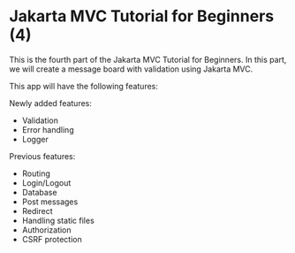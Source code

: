 # Jakarta MVC Tutorial for Beginners (4)

This is the fourth part of the Jakarta MVC Tutorial for Beginners.
In this part, we will create a message board with validation using Jakarta MVC.

This app will have the following features:


Newly added features:
- Validation
- Error handling
- Logger

Previous features:
- Routing
- Login/Logout
- Database
- Post messages
- Redirect
- Handling static files
- Authorization
- CSRF protection
